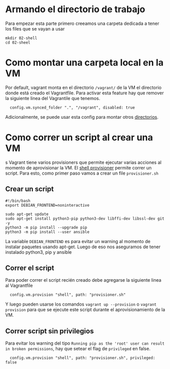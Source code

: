 # Armando el directorio de trabajo

Para empezar esta parte primero creeamos una carpeta dedicada a tener los files que se vayan a usar

```
mkdir 02-shell
cd 02-sheel
```

# Como montar una carpeta local en la VM

Por default, vagrant monta en el directorio `/vagrant/` de la VM el directorio donde está creado el Vagrantfile. Para activar esta feature hay que remover la siguiente linea del Vagrantile que tenemos.

```
  config.vm.synced_folder ".", "/vagrant", disabled: true
```

Adicionalmente, se puede usar esta config para montar otros [directorios](https://www.vagrantup.com/docs/synced-folders).

# Como correr un script al crear una VM
s
Vagrant tiene varios provisioners que permite ejecutar varias acciones al momento de aprovisionar la VM. El [shell provisioner](https://www.vagrantup.com/docs/provisioning/shell) permite correr un script. Para esto, como primer paso vamos a crear un file `provisioner.sh`

## Crear un script

```
#!/bin/bash
export DEBIAN_FRONTEND=noninteractive

sudo apt-get update
sudo apt-get install python3-pip python3-dev libffi-dev libssl-dev git -y
python3 -m pip install --upgrade pip 
python3 -m pip install --user ansible
```

La variable `DEBIAN_FRONTEND` es para evitar un warning al momento de instalar paquetes usando apt-get. Luego de eso nos aseguramos de tener instalado python3, pip y ansible

## Correr el script

Para poder correr el script recién creado debe agregarse la siguiente linea al Vagrantfile

```
  config.vm.provision "shell", path: "provisioner.sh"
```

Y luego pueden usarse los comandos `vagrant up --provision` o `vagrant provision` para que se ejecute este script durante el aprovisionamiento de la VM.

## Correr script sin privilegios

Para evitar los warning del tipo `Running pip as the 'root' user can result in broken permissions`, hay que setear el flag de `privileged` en false.

```
  config.vm.provision "shell", path: "provisioner.sh", privileged: false
```